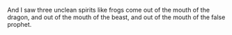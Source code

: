 And I saw three unclean spirits like frogs come out of the mouth of the dragon, and out of the mouth of the beast, and out of the mouth of the false prophet.
